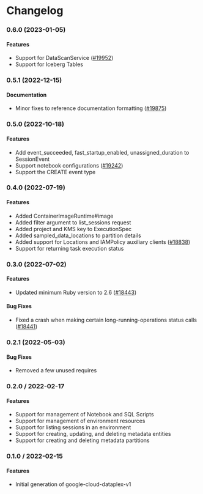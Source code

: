 # Changelog

### 0.6.0 (2023-01-05)

#### Features

* Support for DataScanService ([#19952](https://github.com/googleapis/google-cloud-ruby/issues/19952)) 
* Support for Iceberg Tables 

### 0.5.1 (2022-12-15)

#### Documentation

* Minor fixes to reference documentation formatting ([#19875](https://github.com/googleapis/google-cloud-ruby/issues/19875)) 

### 0.5.0 (2022-10-18)

#### Features

* Add event_succeeded, fast_startup_enabled, unassigned_duration to SessionEvent 
* Support notebook configurations ([#19242](https://github.com/googleapis/google-cloud-ruby/issues/19242)) 
* Support the CREATE event type 

### 0.4.0 (2022-07-19)

#### Features

* Added ContainerImageRuntime#image 
* Added filter argument to list_sessions request 
* Added project and KMS key to ExecutionSpec 
* Added sampled_data_locations to partition details 
* Added support for Locations and IAMPolicy auxiliary clients ([#18838](https://github.com/googleapis/google-cloud-ruby/issues/18838)) 
* Support for returning task execution status 

### 0.3.0 (2022-07-02)

#### Features

* Updated minimum Ruby version to 2.6 ([#18443](https://github.com/googleapis/google-cloud-ruby/issues/18443)) 
#### Bug Fixes

* Fixed a crash when making certain long-running-operations status calls ([#18441](https://github.com/googleapis/google-cloud-ruby/issues/18441)) 

### 0.2.1 (2022-05-03)

#### Bug Fixes

* Removed a few unused requires

### 0.2.0 / 2022-02-17

#### Features

* Support for management of Notebook and SQL Scripts
* Support for management of environment resources
* Support for listing sessions in an environment
* Support for creating, updating, and deleting metadata entities
* Support for creating and deleting metadata partitions

### 0.1.0 / 2022-02-15

#### Features

* Initial generation of google-cloud-dataplex-v1

